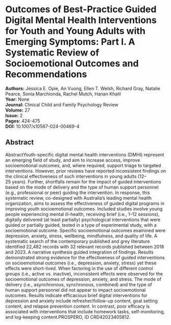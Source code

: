 # Outcomes of Best-Practice Guided Digital Mental Health Interventions for Youth and Young Adults with Emerging Symptoms: Part I. A Systematic Review of Socioemotional Outcomes and Recommendations

**Authors:** Jessica E. Opie, An Vuong, Ellen T. Welsh, Richard Gray, Natalie Pearce, Sonia Marchionda, Rachel Mutch, Hanan Khalil  
**Year:** None  
**Journal:** Clinical Child and Family Psychology Review  
**Volume:** 27  
**Issue:** 2  
**Pages:** 424-475  
**DOI:** 10.1007/s10567-024-00469-4  

## Abstract
AbstractYouth-specific digital mental health interventions (DMHI) represent an emerging field of study, and aim to increase access, improve socioemotional outcomes, and, where required, support triage to targeted interventions. However, prior reviews have reported inconsistent findings on the clinical effectiveness of such interventions in young adults (12–25 years). Further, shortfalls remain for the impact of guided interventions based on the mode of delivery and the type of human support personnel (e.g., professional or peer) guiding the intervention. In response, this systematic review, co-designed with Australia’s leading mental health organization, aims to assess the effectiveness of guided digital programs in improving youth socioemotional outcomes. Included studies involve young people experiencing mental ill-health, receiving brief (i.e., 1–12 sessions), digitally delivered (at least partially) psychological interventions that were guided or partially guided, tested in a type of experimental study, with a socioemotional outcome. Specific socioemotional outcomes examined were depression, anxiety, stress, wellbeing, mindfulness, and quality of life. A systematic search of the contemporary published and grey literature identified 22,482 records with 32 relevant records published between 2018 and 2023. A narrative synthesis guided integration of findings. Results demonstrated strong evidence for the effectiveness of guided interventions on socioemotional outcomes (i.e., depression, anxiety, stress) yet these effects were short-lived. When factoring in the use of different control groups (i.e., active vs. inactive), inconsistent effects were observed for the socioemotional outcomes of depression, anxiety, and stress. The mode of delivery (i.e., asynchronous, synchronous, combined) and the type of human support personnel did not appear to impact socioemotional outcomes. Results indicate efficacious brief digital interventions for depression and anxiety include refresher/follow-up content, goal setting content, and relapse prevention content. In contrast, poor efficacy is associated with interventions that include homework tasks, self-monitoring, and log-keeping content.PROSPERO, ID CRD42023405812.

